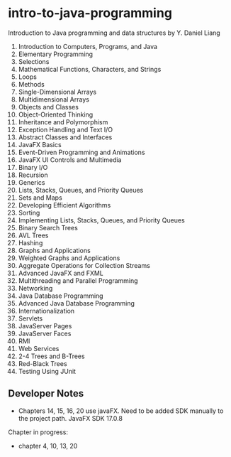 # intro-to-java-programming
Introduction to Java programming and data structures by Y. Daniel Liang
1. Introduction to Computers, Programs, and Java
2. Elementary Programming
3. Selections
4. Mathematical Functions, Characters, and Strings
5. Loops
6. Methods
7. Single-Dimensional Arrays
8. Multidimensional Arrays
9. Objects and Classes
10. Object-Oriented Thinking
11. Inheritance and Polymorphism
12. Exception Handling and Text I/O
13. Abstract Classes and Interfaces
14. JavaFX Basics
15. Event-Driven Programming and Animations
16. JavaFX UI Controls and Multimedia
17. Binary I/O
18. Recursion
19. Generics
20. Lists, Stacks, Queues, and Priority Queues
21. Sets and Maps
22. Developing Efficient Algorithms
23. Sorting
24. Implementing Lists, Stacks, Queues, and Priority Queues
25. Binary Search Trees
26. AVL Trees
27. Hashing
28. Graphs and Applications
29. Weighted Graphs and Applications
30. Aggregate Operations for Collection Streams
31. Advanced JavaFX and FXML
32. Multithreading and Parallel Programming
33. Networking
34. Java Database Programming
35. Advanced Java Database Programming
36. Internationalization
37. Servlets
38. JavaServer Pages
39. JavaServer Faces
40. RMI
41. Web Services
42. 2-4 Trees and B-Trees
43. Red-Black Trees
44. Testing Using JUnit

## Developer Notes

* Chapters 14, 15, 16, 20 use javaFX. Need to be added SDK manually to the project path. JavaFX SDK 17.0.8


Chapter in progress:
* chapter 4, 10, 13, 20